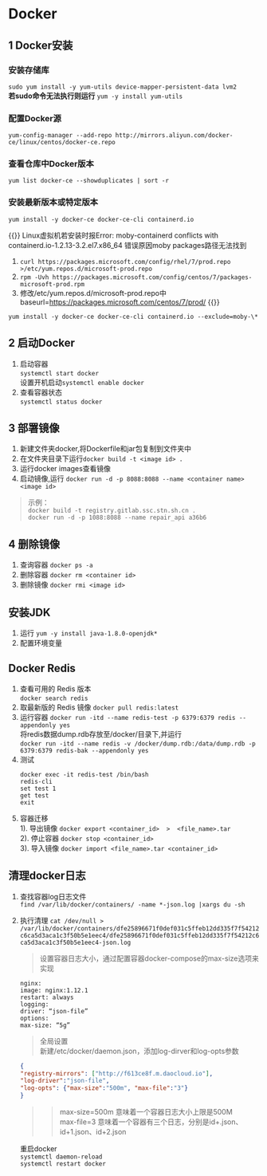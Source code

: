 # Docker


## 1 Docker安装
### 安装存储库
`sudo yum install -y yum-utils device-mapper-persistent-data lvm2`  
**若sudo命令无法执行则运行** `yum -y install yum-utils`

### 配置Docker源
`yum-config-manager --add-repo http://mirrors.aliyun.com/docker-ce/linux/centos/docker-ce.repo`
<!-- `yum-config-manager --add-repo https://download.docker.com/linux/centos/docker-ce.repo` -->

### 查看仓库中Docker版本
`yum list docker-ce --showduplicates | sort -r`

### 安装最新版本或特定版本
`yum install -y docker-ce docker-ce-cli containerd.io`

{{<admonition>}}
Linux虚拟机若安装时报Error: moby-containerd conflicts with containerd.io-1.2.13-3.2.el7.x86_64
错误原因moby packages路径无法找到  
 1. `curl https://packages.microsoft.com/config/rhel/7/prod.repo >/etc/yum.repos.d/microsoft-prod.repo`  
 2. `rpm -Uvh https://packages.microsoft.com/config/centos/7/packages-microsoft-prod.rpm`  
 3. 修改/etc/yum.repos.d/microsoft-prod.repo中baseurl=https://packages.microsoft.com/centos/7/prod/
{{</admonition>}}

`yum install -y docker-ce docker-ce-cli containerd.io --exclude=moby-\* `

## 2 启动Docker
1. 启动容器  
`systemctl start docker`  
设置开机启动`systemctl enable docker`
2. 查看容器状态  
`systemctl status docker`

## 3 部署镜像
1. 新建文件夹docker,将Dockerfile和jar包复制到文件夹中
2. 在文件夹目录下运行`docker build -t <image id> .`
3. 运行docker images查看镜像
4. 启动镜像,运行 `docker run -d -p 8088:8088 --name <container name> <image id>`  
>示例：  
 `docker build -t registry.gitlab.ssc.stn.sh.cn .  `  
 `docker run -d -p 1088:8088 --name repair_api a36b6`

## 4 删除镜像
1. 查询容器 `docker ps -a`  
2. 删除容器 `docker rm <container id>`  
3. 删除镜像 `docker rmi <image id>`  

## 安装JDK
1. 运行 `yum -y install java-1.8.0-openjdk*`
2. 配置环境变量


## Docker Redis
1. 查看可用的 Redis 版本  
`docker search redis`
2. 取最新版的 Redis 镜像
`docker pull redis:latest`
3. 运行容器
`docker run -itd --name redis-test -p 6379:6379 redis --appendonly yes`  
将redis数据dump.rdb存放至/docker/目录下,并运行  
`docker run -itd --name redis -v /docker/dump.rdb:/data/dump.rdb -p 6379:6379 redis-bak --appendonly yes`
4. 测试
	```shell
	docker exec -it redis-test /bin/bash
	redis-cli
	set test 1
	get test
	exit
    ```
5. 容器迁移  
1). 导出镜像 `docker export <container_id>  >  <file_name>.tar`  
2). 停止容器 `docker stop <container_id>`  
3). 导入镜像 `docker import <file_name>.tar <container_id>`	

## 清理docker日志
1. 查找容器log日志文件  
`find /var/lib/docker/containers/ -name *-json.log |xargs du -sh`
2. 执行清理
`cat /dev/null > /var/lib/docker/containers/dfe25896671f0def031c5ffeb12dd335f7f54212c6ca5d3aca1c3f50b5e1eec4/dfe25896671f0def031c5ffeb12dd335f7f54212c6ca5d3aca1c3f50b5e1eec4-json.log`

    >设置容器日志大小，通过配置容器docker-compose的max-size选项来实现  
	```
	nginx:  
	image: nginx:1.12.1  
	restart: always  
	logging:  
	driver: “json-file”  
	options:  
	max-size: “5g” 
    ```

	>全局设置  
	新建/etc/docker/daemon.json，添加log-dirver和log-opts参数
	```json
	{
	"registry-mirrors": ["http://f613ce8f.m.daocloud.io"],
	"log-driver":"json-file",
	"log-opts": {"max-size":"500m", "max-file":"3"}
	}
    ```
	>>max-size=500m 意味着一个容器日志大小上限是500M  
	>>max-file=3 意味着一个容器有三个日志，分别是id+.json、id+1.json、id+2.json  

	重启docker  
	`systemctl daemon-reload`  
	`systemctl restart docker`

